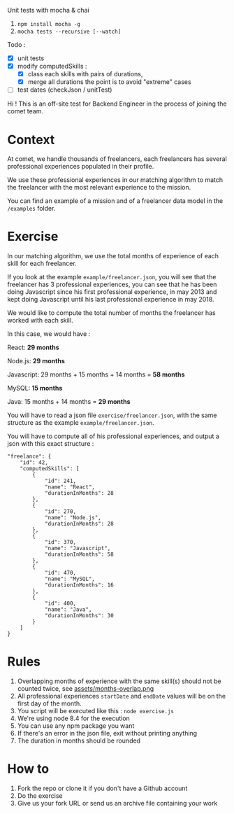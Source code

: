 Unit tests with mocha & chai
 1. `npm install mocha -g`
 2. `mocha tests --recursive [--watch]`

Todo :
 - [x] unit tests
 - [x] modify computedSkills :
    - [x] class each skills with pairs of durations,
	- [x] merge all durations
 the point is to avoid "extreme" cases
 - [ ] test dates (checkJson / unitTest)

Hi !
This is an off-site test for Backend Engineer in the process of joining the comet team.

# Context

At comet, we handle thousands of freelancers, each freelancers has several professional experiences populated in their profile.

We use these professional experiences in our matching algorithm to match the freelancer with the most relevant experience to the mission.

You can find an example of a mission and of a freelancer data model in the `/examples` folder.

# Exercise

In our matching algorithm, we use the total months of experience of each skill for each freelancer.

If you look at the example `example/freelancer.json`, you will see that the freelancer has 3 professional experiences, you can see that he has been doing Javascript since his first professional experience, in may 2013 and kept doing Javascript until his last professional experience in may 2018.

We would like to compute the total number of months the freelancer has worked with each skill.

In this case, we would have :

React: **29 months**

Node.js: **29 months**

Javascript: 29 months + 15 months + 14 months = **58 months**

MySQL: **15 months**

Java: 15 months + 14 months = **29 months**

You will have to read a json file `exercise/freelancer.json`, with the same structure as the example `example/freelancer.json`.

You will have to compute all of his professional experiences, and output a json with this exact structure :

```
"freelance": {
	"id": 42,
	"computedSkills": [
		{
			"id": 241,
			"name": "React",
			"durationInMonths": 28
		},
		{
			"id": 270,
			"name": "Node.js",
			"durationInMonths": 28
		},
		{
			"id": 370,
			"name": "Javascript",
			"durationInMonths": 58
		},
		{
			"id": 470,
			"name": "MySQL",
			"durationInMonths": 16
		},
		{
			"id": 400,
			"name": "Java",
			"durationInMonths": 30
		}
	]
}
```

# Rules

1. Overlapping months of experience with the same skill(s) should not be counted twice, see [assets/months-overlap.png](./assets/months-overlap.png)
2. All professional experiences `startDate` and `endDate` values will be on the first day of the month.
3. You script will be executed like this : `node exercise.js`
4. We're using node 8.4 for the execution
5. You can use any npm package you want
6. If there's an error in the json file, exit without printing anything
7. The duration in months should be rounded

# How to

1. Fork the repo or clone it if you don't have a Github account
2. Do the exercise
3. Give us your fork URL or send us an archive file containing your work